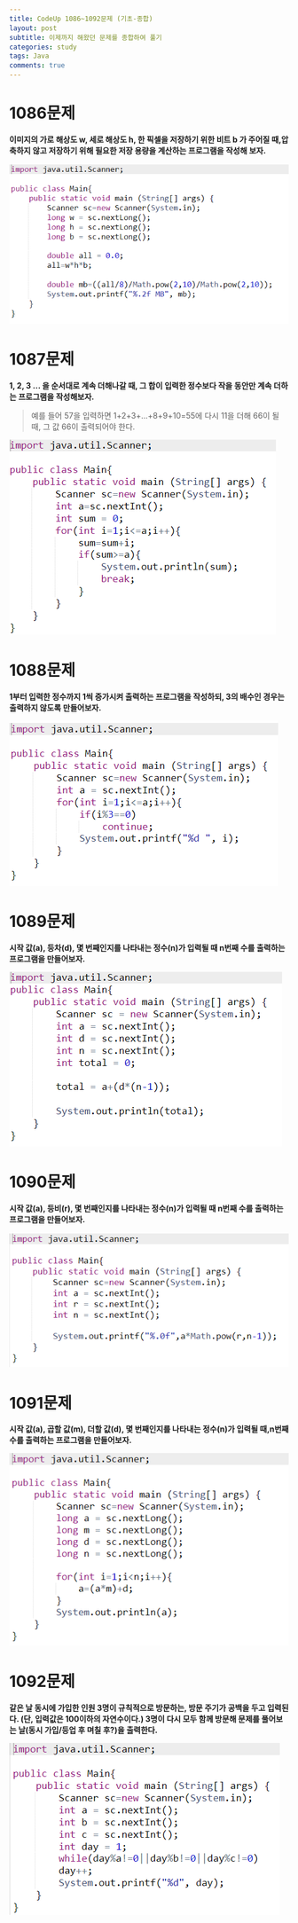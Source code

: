 ```yaml
---
title: CodeUp 1086~1092문제 (기초-종합)
layout: post
subtitle: 이제까지 해왔던 문제를 종합하여 풀기
categories: study
tags: Java
comments: true
---
```

# 1086문제

**이미지의 가로 해상도 w, 세로 해상도 h, 한 픽셀을 저장하기 위한 비트 b 가 주어질 때,압축하지 않고 저장하기 위해 필요한 저장 용량을 계산하는 프로그램을 작성해 보자.**

![1086](/assets/1086.PNG)

# 1087문제

**1, 2, 3 ... 을 순서대로 계속 더해나갈 때,
그 합이 입력한 정수보다 작을 동안만 계속 더하는 프로그램을 작성해보자.**

>예를 들어 57을 입력하면
1+2+3+...+8+9+10=55에 다시 11을 더해 66이 될 때,
그 값 66이 출력되어야 한다.

![1087](/assets/1087.PNG)

# 1088문제

**1부터 입력한 정수까지 1씩 증가시켜 출력하는 프로그램을 작성하되,
3의 배수인 경우는 출력하지 않도록 만들어보자.**

![1088](/assets/1088.PNG)


# 1089문제

**시작 값(a), 등차(d), 몇 번째인지를 나타내는 정수(n)가 입력될 때
n번째 수를 출력하는 프로그램을 만들어보자.**

![1089](/assets/1089.PNG)


# 1090문제

**시작 값(a), 등비(r), 몇 번째인지를 나타내는 정수(n)가 입력될 때
n번째 수를 출력하는 프로그램을 만들어보자.**

![1090](/assets/1090.PNG)

# 1091문제

**시작 값(a), 곱할 값(m), 더할 값(d), 몇 번째인지를 나타내는 정수(n)가 입력될 때,n번째 수를 출력하는 프로그램을 만들어보자.**

![1091](/assets/1091.PNG)

# 1092문제

**같은 날 동시에 가입한 인원 3명이 규칙적으로 방문하는,
방문 주기가 공백을 두고 입력된다. (단, 입력값은 100이하의 자연수이다.)
3명이 다시 모두 함께 방문해 문제를 풀어보는 날(동시 가입/등업 후 며칠 후?)을 출력한다.**

![1092](/assets/1092.PNG)
